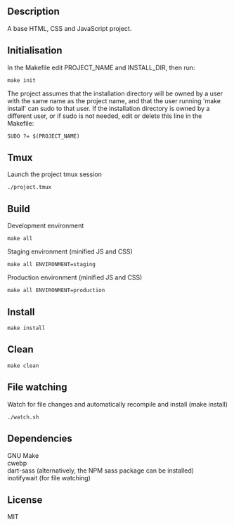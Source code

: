 ## Description

A base HTML, CSS and JavaScript project.

## Initialisation

In the Makefile edit PROJECT_NAME and INSTALL_DIR, then run:

    make init

The project assumes that the installation directory will be owned by a user with the same name as the project name, and that the user running 'make install' can sudo to that user. If the installation directory is owned by a different user, or if sudo is not needed, edit or delete this line in the Makefile:

    SUDO ?= $(PROJECT_NAME)

## Tmux

Launch the project tmux session

    ./project.tmux

## Build

Development environment

    make all

Staging environment (minified JS and CSS)

    make all ENVIRONMENT=staging

Production environment (minified JS and CSS)

    make all ENVIRONMENT=production

## Install

    make install

## Clean

    make clean 

## File watching

Watch for file changes and automatically recompile and install (make install)

    ./watch.sh

## Dependencies

GNU Make\
cwebp\
dart-sass (alternatively, the NPM sass package can be installed)\
inotifywait (for file watching)

## License

MIT
